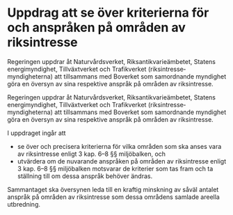 # Uppdrag att se över kriterierna för och anspråken på områden av riksintresse

Regeringen uppdrar åt Naturvårdsverket, Riksantikvarieämbetet, Statens energimyndighet, Tillväxtverket och Trafikverket (riksintresse­myndigheterna) att tillsammans med Boverket som samordnande myndighet göra en översyn av sina respektive anspråk på områden av riksintresse.

Regeringen uppdrar åt Naturvårdsverket, Riksantikvarieämbetet, Statens energimyndighet, Tillväxtverket och Trafikverket (riksintresse­myndigheterna) att tillsammans med Boverket som samordnande myndighet göra en översyn av sina respektive anspråk på områden av riksintresse.

I uppdraget ingår att

* se över och precisera kriterierna för vilka områden som ska anses vara av riksintresse enligt 3 kap. 6–8 §§ miljöbalken, och
* utvärdera om de nuvarande anspråken på områden av riksintresse enligt 3 kap. 6–8 §§ miljöbalken motsvarar de kriterier som tas fram och ta ställning till om dessa anspråk behöver ändras.

Sammantaget ska översynen leda till en kraftig minskning av såväl antalet anspråk på områden av riksintresse som dessa områdens samlade areella utbredning.
